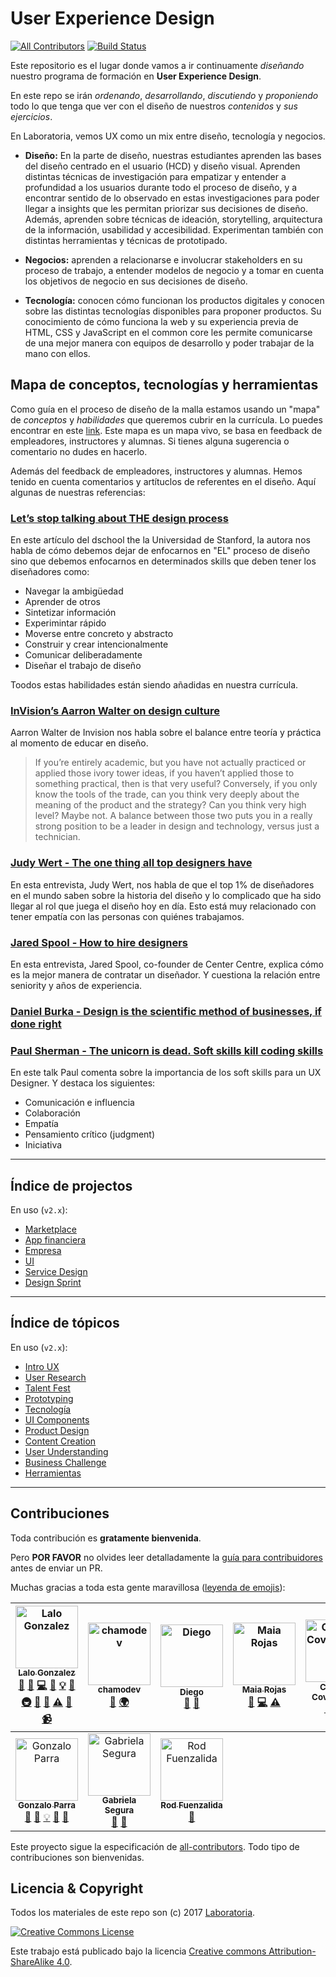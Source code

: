 # User Experience Design

[![All Contributors](https://img.shields.io/badge/all_contributors-10-orange.svg?style=flat-square)](#contributors)
[![Build Status](https://travis-ci.com/Laboratoria/curricula-ux.svg?branch=master)](https://travis-ci.com/Laboratoria/curricula-ux)

Este repositorio es el lugar donde vamos a ir continuamente _diseñando_ nuestro
programa de formación en **User Experience Design**.

En este repo se irán _ordenando_, _desarrollando_, _discutiendo_ y
_proponiendo_ todo lo que tenga que ver con el diseño de nuestros _contenidos_
y _sus ejercicios_.

En Laboratoria, vemos UX como un mix entre diseño, tecnología y negocios.

- **Diseño:** En la parte de diseño,  nuestras estudiantes aprenden las bases
  del diseño centrado en el usuario (HCD) y diseño visual. Aprenden distintas
  técnicas de investigación para empatizar y entender a profundidad a los
  usuarios durante todo el proceso de diseño, y a encontrar sentido de lo
  observado en estas investigaciones para poder llegar a insights que les
  permitan priorizar sus decisiones de diseño. Además, aprenden sobre técnicas
  de ideación, storytelling, arquitectura de la información, usabilidad y
  accesibilidad. Experimentan también con distintas herramientas y técnicas
  de prototipado.

- **Negocios:** aprenden a relacionarse e involucrar stakeholders en su proceso
  de trabajo, a entender modelos de negocio y a tomar en cuenta los objetivos de
  negocio en sus decisiones de diseño.

- **Tecnología:** conocen cómo funcionan los productos digitales y conocen
  sobre las distintas tecnologías disponibles para proponer productos. Su
  conocimiento de cómo funciona la web y su experiencia previa de HTML, CSS y
  JavaScript en el common core les permite comunicarse de una mejor manera con
  equipos de desarrollo y poder trabajar de la mano con ellos.

## Mapa de conceptos, tecnologías y herramientas

Como guía en el proceso de diseño de la malla estamos usando un "mapa" de
_conceptos_ y _habilidades_ que queremos cubrir en la currícula. Lo puedes
encontrar en este [link](https://trello.com/b/P5neOZ0T/laboratoria-ux-mindmap).
Este mapa es un mapa vivo, se basa en feedback de empleadores, instructores y
alumnas. Si tienes alguna sugerencia o comentario no dudes en hacerlo.

Además del feedback de empleadores, instructores y alumnas. Hemos tenido en
cuenta comentarios y artítuclos de referentes en el diseño. Aquí algunas de
nuestras referencias:

### [Let’s stop talking about THE design process](https://medium.com/stanford-d-school/lets-stop-talking-about-the-design-process-7446e52c13e8)

En este artículo del dschool the la Universidad de Stanford, la autora nos habla
de cómo debemos dejar de enfocarnos en "EL" proceso de diseño sino que debemos
enfocarnos en determinados skills que deben tener los diseñadores como:

- Navegar la ambigüedad
- Aprender de otros
- Sintetizar información
- Experimintar rápido
- Moverse entre concreto y abstracto
- Construir y crear intencionalmente
- Comunicar deliberadamente
- Diseñar el trabajo de diseño

Toodos estas habilidades están siendo añadidas en nuestra currícula.

### [InVision’s Aarron Walter on design culture](https://blog.intercom.com/invisions-aarron-walter-on-design-culture/)

Aarron Walter de Invision nos habla sobre el balance entre teoría y práctica al
momento de educar en diseño.

> If you’re entirely academic, but you have not actually practiced or applied
those ivory tower ideas, if you haven’t applied those to something practical,
then is that very useful? Conversely, if you only know the tools of the trade,
can you think very deeply about the meaning of the product and the strategy? Can
you think very high level? Maybe not. A balance between those two puts you in a
really strong position to be a leader in design and technology, versus just a
technician.

### [Judy Wert - The one thing all top designers have](https://www.youtube.com/watch?v=xPmBRhMX8qQ)

En esta entrevista, Judy Wert, nos habla de que el top 1% de diseñadores en el
mundo saben sobre la historia del diseño y lo complicado que ha sido llegar al
rol que juega el diseño hoy en día. Esto está muy relacionado con tener empatía
con las personas con quiénes trabajamos.

### [Jared Spool - How to hire designers](https://blog.intercom.com/jared-spool-on-ux-design/)

En esta entrevista, Jared Spool, co-founder de Center Centre, explica cómo es la
mejor manera de contratar un diseñador. Y cuestiona la relación entre seniority
y años de experiencia.

### [Daniel Burka - Design is the scientific method of businesses, if done right](https://www.youtube.com/watch?v=t44kmZ_PFOU)


### [Paul Sherman - The unicorn is dead. Soft skills kill coding skills](https://www.youtube.com/watch?v=tSkDLYDsbBc)

En este talk Paul comenta sobre la importancia de los soft skills para un UX
Designer. Y destaca los siguientes:

- Comunicación e influencia
- Colaboración
- Empatía
- Pensamiento crítico (judgment)
- Iniciativa

***
## Índice de projectos

En uso (`v2.x`):

* [Marketplace](03-projects/01-marketplace)
* [App financiera](03-projects/02-financial-app)
* [Empresa](03-projects/03-company)
* [UI](03-projects/04-ui)
* [Service Design](03-projects/05-service-design)
* [Design Sprint](03-projects/06-design-sprint)

***

## Índice de tópicos

En uso (`v2.x`):

* [Intro UX](00-topics/00-intro-ux)
* [User Research](00-topics/01-user-research)
* [Talent Fest](00-topics/89-talent-fest)
* [Prototyping](90-prototyping)
* [Tecnología](00-topics/91-technology)
* [UI Components](00-topics/92-ui-components)
* [Product Design](00-topics/94-product-design)
* [Content Creation](00-topics/96-content-creation)
* [User Understanding](00-topics/97-user-understanding)
* [Business Challenge](00-topics/98-business-challenge)
* [Herramientas](00-topics/99-herramientas)

***

## Contribuciones

Toda contribución es **gratamente bienvenida**.

Pero **POR FAVOR** no olvides leer detalladamente la
[guía para contribuidores](CONTRIBUTING.md) antes de enviar un PR.

Muchas gracias a toda esta gente maravillosa ([leyenda de emojis](https://github.com/kentcdodds/all-contributors#emoji-key)):

<!-- ALL-CONTRIBUTORS-LIST:START - Do not remove or modify this section -->
<!-- prettier-ignore -->
| [<img src="https://avatars1.githubusercontent.com/u/8517182?v=4" width="100px;" alt="Lalo Gonzalez"/><br /><sub><b>Lalo Gonzalez</b></sub>](https://github.com/lalogf)<br />[💬](#question-lalogf "Answering Questions") [🐛](https://github.com/Laboratoria/curricula-ux/issues?q=author%3Alalogf "Bug reports") [💻](https://github.com/Laboratoria/curricula-ux/commits?author=lalogf "Code") [📖](https://github.com/Laboratoria/curricula-ux/commits?author=lalogf "Documentation") [💡](#example-lalogf "Examples") [🤔](#ideas-lalogf "Ideas, Planning, & Feedback") [🚇](#infra-lalogf "Infrastructure (Hosting, Build-Tools, etc)") [🔌](#plugin-lalogf "Plugin/utility libraries") [👀](#review-lalogf "Reviewed Pull Requests") [⚠️](https://github.com/Laboratoria/curricula-ux/commits?author=lalogf "Tests") [🔧](#tool-lalogf "Tools") [📹](#video-lalogf "Videos") | [<img src="https://avatars3.githubusercontent.com/u/25286921?v=4" width="100px;" alt="chamodev"/><br /><sub><b>chamodev</b></sub>](https://github.com/chamodev)<br />[🤔](#ideas-chamodev "Ideas, Planning, & Feedback") [🌍](#translation-chamodev "Translation") | [<img src="https://avatars0.githubusercontent.com/u/28717078?v=4" width="100px;" alt="Diego"/><br /><sub><b>Diego</b></sub>](https://github.com/diegovelezg)<br />[🐛](https://github.com/Laboratoria/curricula-ux/issues?q=author%3Adiegovelezg "Bug reports") [🤔](#ideas-diegovelezg "Ideas, Planning, & Feedback") | [<img src="https://avatars3.githubusercontent.com/u/25912510?v=4" width="100px;" alt="Maia Rojas"/><br /><sub><b>Maia Rojas</b></sub>](https://maiarojas.github.io/Portafolio_v1/)<br />[🐛](https://github.com/Laboratoria/curricula-ux/issues?q=author%3AMaiaRojas "Bug reports") [💻](https://github.com/Laboratoria/curricula-ux/commits?author=MaiaRojas "Code") [⚠️](https://github.com/Laboratoria/curricula-ux/commits?author=MaiaRojas "Tests") | [<img src="https://avatars1.githubusercontent.com/u/28611099?v=4" width="100px;" alt="Carolina Covarrubias"/><br /><sub><b>Carolina Covarrubias</b></sub>](https://github.com/CaroLaboratoria)<br />[💬](#question-CaroLaboratoria "Answering Questions") [📖](https://github.com/Laboratoria/curricula-ux/commits?author=CaroLaboratoria "Documentation") [🤔](#ideas-CaroLaboratoria "Ideas, Planning, & Feedback") | [<img src="https://avatars2.githubusercontent.com/u/25912346?v=4" width="100px;" alt="Karla Nava "/><br /><sub><b>Karla Nava </b></sub>](https://www.linkedin.com/in/karlanavamuci%C3%B1o/)<br />[🤔](#ideas-karlanavam "Ideas, Planning, & Feedback") | [<img src="https://avatars0.githubusercontent.com/u/17767965?v=4" width="100px;" alt="Allison Guzmán"/><br /><sub><b>Allison Guzmán</b></sub>](https://medium.com/@BosqueInvierno)<br />[🐛](https://github.com/Laboratoria/curricula-ux/issues?q=author%3Abosqueinvierno "Bug reports") [🤔](#ideas-bosqueinvierno "Ideas, Planning, & Feedback") |
| :---: | :---: | :---: | :---: | :---: | :---: | :---: |
| [<img src="https://avatars2.githubusercontent.com/u/539819?v=4" width="100px;" alt="Gonzalo Parra"/><br /><sub><b>Gonzalo Parra</b></sub>](https://github.com/gaposx)<br />[💬](#question-gaposx "Answering Questions") [🐛](https://github.com/Laboratoria/curricula-ux/issues?q=author%3Agaposx "Bug reports") [💡](#example-gaposx "Examples") [🤔](#ideas-gaposx "Ideas, Planning, & Feedback") [👀](#review-gaposx "Reviewed Pull Requests") | [<img src="https://avatars1.githubusercontent.com/u/16655830?v=4" width="100px;" alt="Gabriela Segura"/><br /><sub><b>Gabriela Segura</b></sub>](https://github.com/Gabx04)<br />[🐛](https://github.com/Laboratoria/curricula-ux/issues?q=author%3AGabx04 "Bug reports") [🤔](#ideas-Gabx04 "Ideas, Planning, & Feedback") | [<img src="https://avatars3.githubusercontent.com/u/2304451?v=4" width="100px;" alt="Rod Fuenzalida"/><br /><sub><b>Rod Fuenzalida</b></sub>](https://rodrwan.github.io)<br />[🤔](#ideas-rodrwan "Ideas, Planning, & Feedback") |
<!-- ALL-CONTRIBUTORS-LIST:END -->

Este proyecto sigue la especificación de
[all-contributors](https://github.com/kentcdodds/all-contributors). Todo tipo de
contribuciones son bienvenidas.

## Licencia & Copyright

Todos los materiales de este repo son (c) 2017 [Laboratoria](http;//laboratoria.la/).

[![Creative Commons License](https://i.creativecommons.org/l/by-sa/4.0/88x31.png)](http://creativecommons.org/licenses/by-nc-nd/4.0/)


Este trabajo está publicado bajo la licencia [Creative commons
Attribution-ShareAlike 4.0](https://creativecommons.org/licenses/by-sa/4.0/).
